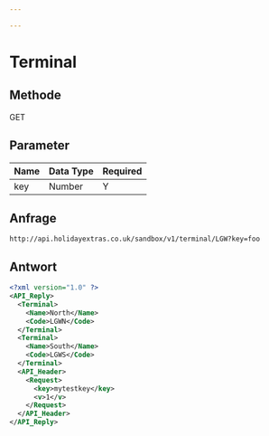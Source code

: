```yaml
---

---
```


# Terminal


## Methode

GET







## Parameter

 | Name | Data Type | Required | 
 | ---- | --------- | -------- | 
 | key  | Number    | Y        | 





## Anfrage

```
http://api.holidayextras.co.uk/sandbox/v1/terminal/LGW?key=foo
```









## Antwort

```xml
<?xml version="1.0" ?>
<API_Reply>
  <Terminal>
    <Name>North</Name>
    <Code>LGWN</Code>
  </Terminal>
  <Terminal>
    <Name>South</Name>
    <Code>LGWS</Code>
  </Terminal>
  <API_Header>
    <Request>
      <key>mytestkey</key>
      <v>1</v>
    </Request>
  </API_Header>
</API_Reply>
```
